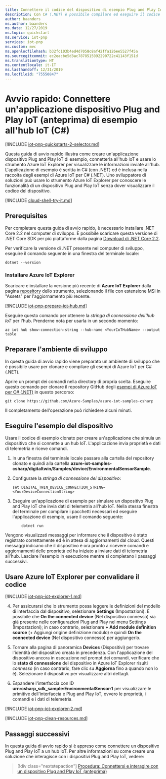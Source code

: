 ```yaml
---
title: Connettere il codice del dispositivo di esempio Plug and Play IoT (anteprima) all'hub IoT | Microsoft Docs
description: Con C# (.NET) è possibile compilare ed eseguire il codice del dispositivo di esempio Plug and Play IoT (anteprima) per la connessione a un hub IoT. Usare lo strumento Azure IoT Explorer per visualizzare le informazioni inviate dal dispositivo all'hub.
author: baanders
ms.author: baanders
ms.date: 12/27/2019
ms.topic: quickstart
ms.service: iot-pnp
services: iot-pnp
ms.custom: mvc
ms.openlocfilehash: b32fc103b4ed4d7058c8af42ffa126ee5527f45a
ms.sourcegitcommit: ec2eacbe5d3ac7878515092290722c41143f151d
ms.translationtype: HT
ms.contentlocale: it-IT
ms.lasthandoff: 12/31/2019
ms.locfileid: "75550847"
---
```

# <a name="quickstart-connect-a-sample-iot-plug-and-play-preview-device-application-to-iot-hub-c"></a>Avvio rapido: Connettere un'applicazione dispositivo Plug and Play IoT (anteprima) di esempio all'hub IoT (C#)

[!INCLUDE [iot-pnp-quickstarts-2-selector.md](../../includes/iot-pnp-quickstarts-2-selector.md)]

Questa guida di avvio rapido illustra come creare un'applicazione dispositivo Plug and Play IoT di esempio, connetterla all'hub IoT e usare lo strumento Azure IoT Explorer per visualizzare le informazioni inviate all'hub. L'applicazione di esempio è scritta in C# (con .NET) ed è inclusa nella raccolta degli esempi di Azure IoT per C# (.NET). Uno sviluppatore di soluzioni può usare lo strumento Azure IoT Explorer per conoscere le funzionalità di un dispositivo Plug and Play IoT senza dover visualizzare il codice del dispositivo.

[!INCLUDE [cloud-shell-try-it.md](../../includes/cloud-shell-try-it.md)]

## <a name="prerequisites"></a>Prerequisites

Per completare questa guida di avvio rapido, è necessario installare .NET Core 2.2 nel computer di sviluppo. È possibile scaricare questa versione di .NET Core SDK per più piattaforme dalla pagina [Download di .NET Core 2.2](https://dotnet.microsoft.com/download/dotnet-core/2.2).

Per verificare la versione di .NET presente nel computer di sviluppo, eseguire il comando seguente in una finestra del terminale locale: 

```cmd/sh
dotnet --version
```

### <a name="install-the-azure-iot-explorer"></a>Installare Azure IoT Explorer

Scaricare e installare la versione più recente di **Azure IoT Explorer** dalla pagina [repository](https://github.com/Azure/azure-iot-explorer/releases) dello strumento, selezionando il file con estensione MSI in "Assets" per l'aggiornamento più recente.

[!INCLUDE [iot-pnp-prepare-iot-hub.md](../../includes/iot-pnp-prepare-iot-hub.md)]

Eseguire questo comando per ottenere la _stringa di connessione dell'hub IoT_ per l'hub. Prenderne nota per usarla in un secondo momento:

```azurecli-interactive
az iot hub show-connection-string --hub-name <YourIoTHubName> --output table
```

## <a name="prepare-the-development-environment"></a>Preparare l'ambiente di sviluppo

In questa guida di avvio rapido viene preparato un ambiente di sviluppo che è possibile usare per clonare e compilare gli esempi di Azure IoT per C# (.NET).

Aprire un prompt dei comandi nella directory di propria scelta. Eseguire questo comando per clonare il repository GitHub degli [esempi di Azure IoT per C# (.NET)](https://github.com/Azure-Samples/azure-iot-samples-csharp) in questo percorso:

```cmd/sh
git clone https://github.com/Azure-Samples/azure-iot-samples-csharp
```

Il completamento dell'operazione può richiedere alcuni minuti.

## <a name="run-the-device-sample"></a>Eseguire l'esempio del dispositivo

Usare il codice di esempio clonato per creare un'applicazione che simula un dispositivo che si connette a un hub IoT. L'applicazione invia proprietà e dati di telemetria e riceve comandi.

1. In una finestra del terminale locale passare alla cartella del repository clonato e quindi alla cartella **azure-iot-samples-csharp/digitaltwin/Samples/device/EnvironmentalSensorSample**. 

1. Configurare la _stringa di connessione del dispositivo_:

    ```cmd/sh
    set DIGITAL_TWIN_DEVICE_CONNECTION_STRING=<YourDeviceConnectionString>
    ```

1. Eseguire un'applicazione di esempio per simulare un dispositivo Plug and Play IoT che invia dati di telemetria all'hub IoT. Nella stessa finestra del terminale per compilare i pacchetti necessari ed eseguire l'applicazione di esempio, usare il comando seguente:

    ```cmd\sh
        dotnet run
    ```

Vengono visualizzati messaggi per informare che il dispositivo è stato registrato correttamente ed è in attesa di aggiornamenti dal cloud. Questi messaggi indicano che il dispositivo è ora pronto a ricevere comandi e aggiornamenti delle proprietà ed ha iniziato a inviare dati di telemetria all'hub. Lasciare l'esempio in esecuzione mentre si completano i passaggi successivi.

## <a name="use-the-azure-iot-explorer-to-validate-the-code"></a>Usare Azure IoT Explorer per convalidare il codice

[!INCLUDE [iot-pnp-iot-explorer-1.md](../../includes/iot-pnp-iot-explorer-1.md)]

4. Per assicurarsi che lo strumento possa leggere le definizioni del modello di interfaccia dal dispositivo, selezionare **Settings** (Impostazioni). È possibile che **On the connected device** (Nel dispositivo connesso) sia già presente nelle configurazioni Plug and Play nel menu Settings (Impostazioni); in caso contrario, selezionare **+ Add module definition source** (+ Aggiungi origine definizione modulo) e quindi **On the connected device** (Nel dispositivo connesso) per aggiungerlo.

1. Tornare alla pagina di panoramica **Devices** (Dispositivi) per trovare l'identità del dispositivo creata in precedenza. Con l'applicazione del dispositivo ancora in esecuzione nel prompt dei comandi, verificare che lo **stato di connessione** del dispositivo in Azure IoT Explorer risulti _connesso_ (in caso contrario, fare clic su **Aggiorna** fino a quando non lo è). Selezionare il dispositivo per visualizzare altri dettagli.

1. Espandere l'interfaccia con ID **urn:csharp_sdk_sample:EnvironmentalSensor:1** per visualizzare le primitive dell'interfaccia e Plug and Play IoT, ovvero le proprietà, i comandi e i dati di telemetria.

[!INCLUDE [iot-pnp-iot-explorer-2.md](../../includes/iot-pnp-iot-explorer-2.md)]

[!INCLUDE [iot-pnp-clean-resources.md](../../includes/iot-pnp-clean-resources.md)]

## <a name="next-steps"></a>Passaggi successivi

In questa guida di avvio rapido si è appreso come connettere un dispositivo Plug and Play IoT a un hub IoT. Per altre informazioni su come creare una soluzione che interagisce con i dispositivi Plug and Play IoT, vedere:

> [!div class="nextstepaction"]
> [Procedura: Connettersi e interagire con un dispositivo Plug and Play IoT (anteprima)](howto-develop-solution.md)
